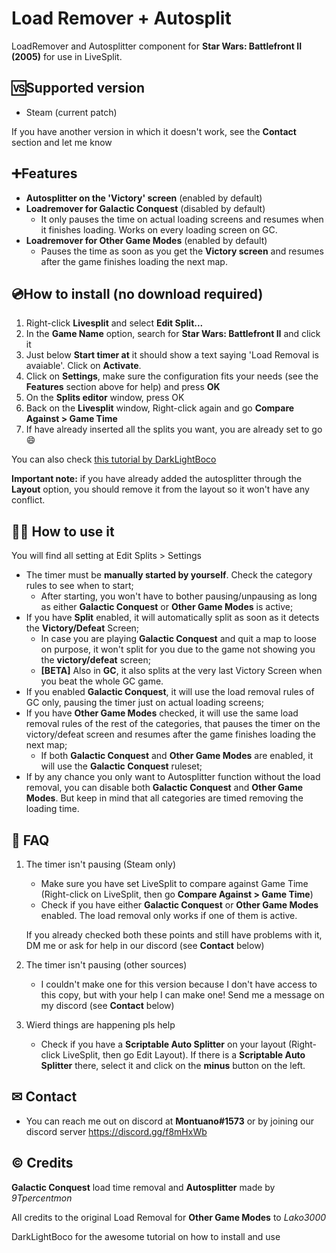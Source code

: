 # Load Remover + Autosplit

LoadRemover and Autosplitter component for **Star Wars: Battlefront II (2005)** for use in LiveSplit.

## 🆚Supported version
- Steam (current patch)

If you have another version in which it doesn't work, see the **Contact** section and let me know

## ➕Features
- **Autosplitter on the 'Victory' screen** (enabled by default)
- **Loadremover for Galactic Conquest** (disabled by default)
  - It only pauses the time on actual loading screens and resumes when it finishes loading. Works on every loading screen on GC.
- **Loadremover for Other Game Modes** (enabled by default)
  - Pauses the time as soon as you get the **Victory screen** and resumes after the game finishes loading the next map.  

## 💿How to install (no download required)
1. Right-click **Livesplit** and select **Edit Split...**
2. In the **Game Name** option, search for **Star Wars: Battlefront II** and click it
3. Just below **Start timer at** it should show a text saying 'Load Removal is avaiable'. Click on **Activate**.
4. Click on **Settings**, make sure the configuration fits your needs (see the **Features** section above for help) and press **OK**
5. On the **Splits editor** window, press OK
6. Back on the **Livesplit** window, Right-click again and go **Compare Against > Game Time**
7. If have already inserted all the splits you want, you are already set to go 😄

You can also check [this tutorial by DarkLightBoco](https://www.youtube.com/watch?v=usko-Cj9yxA)

**Important note:** if you have already added the autosplitter through the **Layout** option, you should remove it from the layout so it won't have any conflict.

## 👨‍🏫 How to use it

You will find all setting at Edit Splits > Settings

- The timer must be **manually started by yourself**. Check the category rules to see when to start;
  - After starting, you won't have to bother pausing/unpausing as long as either **Galactic Conquest** or **Other Game Modes** is active; 
- If you have **Split** enabled, it will automatically split as soon as it detects the **Victory/Defeat** Screen; 
  - In case you are playing **Galactic Conquest** and quit a map to loose on purpose, it won't split for you due to the game not showing you the **victory/defeat** screen;
  - **[BETA]** Also in **GC**, it also splits at the very last Victory Screen when you beat the whole GC game.
- If you enabled **Galactic Conquest**, it will use the load removal rules of GC only, pausing the timer just on actual loading screens;
- If you have **Other Game Modes** checked, it will use the same load removal rules of the rest of the categories, that pauses the timer on the victory/defeat screen and resumes after the game finishes loading the next map;
  - If both **Galactic Conquest** and **Other Game Modes** are enabled, it will use the **Galactic Conquest** ruleset;
- If by any chance you only want to Autosplitter function without the load removal, you can disable both **Galactic Conquest** and **Other Game Modes**. But keep in mind that all categories are timed removing the loading time.

## 📜 FAQ

1. The timer isn't pausing (Steam only)
    - Make sure you have set LiveSplit to compare against Game Time (Right-click on LiveSplit, then go **Compare Against > Game Time**)
    - Check if you have either **Galactic Conquest** or **Other Game Modes** enabled. The load removal only works if one of them is active.
  
    If you already checked both these points and still have problems with it, DM me or ask for help in our discord (see **Contact** below)
2. The timer isn't pausing (other sources)
    - I couldn't make one for this version because I don't have access to this copy, but with your help I can make one! Send me a message on my discord (see **Contact** below)
    
3. Wierd things are happening pls help
    - Check if you have a **Scriptable Auto Splitter** on your layout (Right-click LiveSplit, then go Edit Layout). If there is a **Scriptable Auto Splitter** there, select it and click on the **minus** button on the left.
  
## ✉ Contact
- You can reach me out on discord at **Montuano#1573** or by joining our discord server https://discord.gg/f8mHxWb

## © Credits

**Galactic Conquest** load time removal and **Autosplitter** made by *9Tpercentmon*

All credits to the original Load Removal for **Other Game Modes** to *Lako3000*

DarkLightBoco for the awesome tutorial on how to install and use
